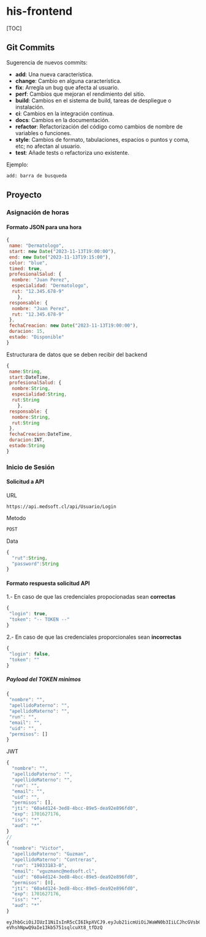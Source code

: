 # his-frontend

[TOC]

## Git Commits

Sugerencia de nuevos commits:

- **add**: Una nueva característica.
- **change**: Cambio en alguna característica.
- **fix**: Arregla un bug que afecta al usuario.
- **perf**: Cambios que mejoran el rendimiento del sitio.
- **build**: Cambios en el sistema de build, tareas de despliegue o instalación.
- **ci**: Cambios en la integración continua.
- **docs**: Cambios en la documentación.
- **refactor**: Refactorización del código como cambios de nombre de variables o funciones.
- **style**: Cambios de formato, tabulaciones, espacios o puntos y coma, etc; no afectan al usuario.
- **test**: Añade tests o refactoriza uno existente.

Ejemplo:

```bash
add: barra de busqueda
```

## Proyecto

### Asignación de horas

#### Formato JSON para una hora

```javascript
{
 name: "Dermatologo",
 start: new Date("2023-11-13T19:00:00"),
 end: new Date("2023-11-13T19:15:00"),
 color: "blue",
 timed: true,
 profesionalSalud: {
  nombre: "Juan Perez",
  especialidad: "Dermatologo",
  rut: "12.345.678-9"
    },
 responsable: {
  nombre: "Juan Perez",
  rut: "12.345.678-9"
 },
 fechaCreacion: new Date("2023-11-13T19:00:00"),
 duracion: 15,
 estado: "Disponible"
}
```

Estructurara de datos que se deben recibir del backend

```javascript
{
 name:String,
 start:DateTime,
 profesionalSalud: {
  nombre:String,
  especialidad:String,
  rut:String
    },
 responsable: {
  nombre:String,
  rut:String
 },
 fechaCreacion:DateTime,
 duracion:INT,
 estado:String
}
```

### Inicio de Sesión

#### Solicitud a API

URL

```url
https://api.medsoft.cl/api/Usuario/Login
```

Metodo

```bash
POST
```

Data

```javascript
{
  "rut":String,
  "password":String
}
```

#### Formato respuesta solicitud API

1.- En caso de que las credenciales propocionadas sean **correctas**

```javascript
{
 "login": true,
 "token": "-- TOKEN --"
}
```

2.- En caso de que las credenciales proporcionales sean **incorrectas**

```javascript
{
 "login": false,
 "token": ""
}
```

##### Payload del TOKEN minimos

```javascript
{
 "nombre": "",
 "apellidoPaterno": "",
 "apellidoMaterno": "",
 "run": "",
 "email": "",
 "uid": "",
 "permisos": []
}
```

JWT

```javascript
{
  "nombre": "",
  "apellidoPaterno": "",
  "apellidoMaterno": "",
  "run": "",
  "email": "",
  "uid": "",
  "permisos": [],
  "jti": "60a4d124-3ed8-4bcc-89e5-dea92e896fd0",
  "exp": 1701627176,
  "iss": "*",
  "aud": "*"
}
//
{
  "nombre": "Victor",
  "apellidoPaterno": "Guzman",
  "apellidoMaterno": "Contreras",
  "run": "19033183-0",
  "email": "vguzmanc@medsoft.cl",
  "uid": "60a4d124-3ed8-4bcc-89e5-dea92e896fd0",
  "permisos": [0],
  "jti": "60a4d124-3ed8-4bcc-89e5-dea92e896fd0",
  "exp": 1701627176,
  "iss": "*",
  "aud": "*"
}
```

```text
eyJhbGciOiJIUzI1NiIsInR5cCI6IkpXVCJ9.eyJub21icmUiOiJWaWN0b3IiLCJhcGVsbGlkb1BhdGVybm8iOiJHdXptYW4iLCJhcGVsbGlkb01hdGVybm8iOiJDb250cmVyYXMiLCJydW4iOiIxOTAzMzE4My0wIiwiZW1haWwiOiJ2Z3V6bWFuY0BtZWRzb2Z0LmNsIiwidWlkIjoiNjBhNGQxMjQtM2VkOC00YmNjLTg5ZTUtZGVhOTJlODk2ZmQwIiwicGVybWlzb3MiOlswXSwianRpIjoiNjBhNGQxMjQtM2VkOC00YmNjLTg5ZTUtZGVhOTJlODk2ZmQwIiwiZXhwIjoxNzAxNjI3MTc2LCJpc3MiOiIqIiwiYXVkIjoiKiJ9.m1PEqYw-eVhshNpwQ9aIe13kb5751sqlcuXt8_tfDzQ
```
